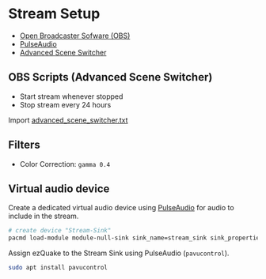# Stream Setup

* [Open Broadcaster Sofware (OBS)](https://obsproject.com/)
* [PulseAudio](https://www.freedesktop.org/wiki/Software/PulseAudio/)
* [Advanced Scene Switcher](https://obsproject.com/forum/resources/advanced-scene-switcher.395/)

## OBS Scripts (Advanced Scene Switcher)

* Start stream whenever stopped
* Stop stream every 24 hours

Import [advanced_scene_switcher.txt](./advanced_scene_switcher.txt)

## Filters

* Color Correction: `gamma 0.4`

## Virtual audio device

Create a dedicated virtual audio device using [PulseAudio](https://wiki.archlinux.org/title/PulseAudio/Examples) for
audio to include in the stream.

```sh
# create device "Stream-Sink"
pacmd load-module module-null-sink sink_name=stream_sink sink_properties=device.description=Stream-Sink
```

Assign ezQuake to the Stream Sink using PulseAudio (`pavucontrol`).

```sh
sudo apt install pavucontrol
```

